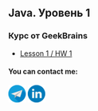 ## Java. Уровень 1
### Курс от GeekBrains

+ [Lesson 1 / HW 1](https://github.com/Mybono/java_lvl_1/blob/main/lesson1.java)



#### You can contact me:
[![telegram][logotelegram]][telegram]
[![linkedin][logolinkedin]][linkedin]


[telegram]: https://t.me/Benagraph
[logotelegram]: https://github.com/Mybono/Mybono/blob/main/assets/telegran%2035%20px.png
[linkedin]: http://linkedin.com/def-say-hello
[logolinkedin]: https://github.com/Mybono/Mybono/blob/main/assets/linedin%2035px.png
[linkedin]: https://github.com/Mybono/Mybono/blob/main/assets/linkedin.png
